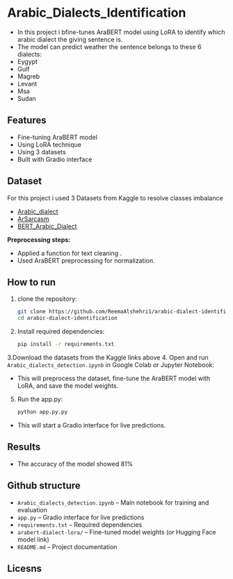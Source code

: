 # Arabic_Dialects_Identification

- In this project i bfine-tunes AraBERT model using LoRA to identify which arabic dialect the giving sentence is.
- The model can predict weather the sentence  belongs to these 6 dialects:
 - Eygypt
 - Gulf
 - Magreb
 - Levant
 - Msa
 - Sudan

## Features
- Fine-tuning AraBERT  model
- Using LoRA technique
- Using 3 datasets 
- Built with Gradio interface

  
## Dataset
For this project i used 3 Datasets from Kaggle to resolve classes imbalance
- [Arabic_dialect](https://www.kaggle.com/datasets/waelshaher/arabic-dialect)
- [ArSarcasm](https://www.kaggle.com/datasets/hosammohammed/arabic-dataset)
- [BERT_Arabic_Dialect](https://www.kaggle.com/datasets/hanahelaly/bert-arabic-dialect)

**Preprocessing steps:**
- Applied a function for text cleaning .
- Used AraBERT preprocessing for normalization.


## How to run
1. clone the repository:
   ```bash
   git clone https://github.com/ReemaAlshehri1/arabic-dialect-identification.git
   cd arabic-dialect-identification
2. Install required dependencies:
   ```bash
   pip install -r requirements.txt
3.Download the datasets from the Kaggle links above
4. Open and run `Arabic_dialects_detection.ipynb` in Google Colab or Jupyter Notebook:
 - This will preprocess the dataset, fine-tune the AraBERT model with LoRA, and save the model weights.
5. Run the app.py:
   ```bash
   python app.py.py
 - This will start a Gradio interface for live predictions.
   
## Results
- The accuracy of the model showed 81%
  
## Github structure
- `Arabic_dialects_detection.ipynb` – Main notebook for training and evaluation
- `app.py` – Gradio interface for live predictions
- `requirements.txt` – Required dependencies
- `arabert-dialect-lora/` – Fine-tuned model weights (or Hugging Face model link)
- `README.md` – Project documentation

## Licesns


